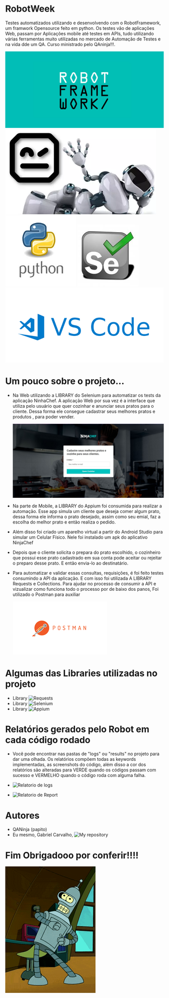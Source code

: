 # RobotWeek
   Testes automatizados utilizando e desenvolvendo com o RobotFramework, um framwork Opensource feito em python. Os testes vão de aplicações Web, passam por Aplicações mobile até testes em APIs, tudo utilizando várias ferramentas muito utilizadas no mercado de Automação de Testes e na vida dde um QA. Curso ministrado pelo QAninja!!!.
   
   ![Logo com escrita](https://github.com/CarvalhoGabriell/RobotWeek/blob/master/framework.jpg)
  ![robotframwork logo](https://github.com/CarvalhoGabriell/RobotWeek/blob/master/robotframwork.jpg)
  ![python logo](https://github.com/CarvalhoGabriell/RobotWeek/blob/master/python.jpg)
  ![Selenium logo](https://github.com/CarvalhoGabriell/RobotWeek/blob/master/selenium1.jpg)
  ![visual studio code logo](https://github.com/CarvalhoGabriell/RobotWeek/blob/master/vscode.jpg)
  
  # Um pouco sobre o projeto...

- Na Web utilizando a LIBRARY do Selenium para automatizar os tests da aplicação NinhaChef.
  A aplicação Web por sua vez é a interface que utiliza pelo usuário que quer cozinhar e anunciar seus pratos para o cliente.
  Dessa forma ele consegue cadastrar seus melhores pratos e produtos , para poder vender.
  
  ![Ninjachef interface web](https://github.com/CarvalhoGabriell/RobotWeek/blob/master/ninchef_home.jpg)
  
- Na parte de Mobile, a LIBRARY do Appium foi consumida para realizar a automação.
  Esse app simula um cliente que deseja comer algum prato, dessa forma ele informa o prato desejado, assim como seu emial, faz a escolha do melhor prato
  e então realiza o pedido.
- Além disso foi criado um aparelho virtual a partir do Android Studio para simular um Celular Físico. Nele foi instalado um apk do aplicativo NinjaChef

- Depois que o cliente solicita o prepara do prato escolhido, o cozinheiro que possui esse prato cadastrado em sua conta pode aceitar ou rejeitar o preparo desse prato.
E então envia-lo ao destinatário.

- Para automatizar e validar essas consultas, requisições, é foi feito testes consumindo a API da aplicação. E com isso foi utilizada A LIBRARY Requests e Collections.
  Para ajudar no processo de consumir a API e vizualizar como funciona todo o processo por de baixo dos panos, Foi utilizado o Postman para auxiliar
  
  ![Postman logo](https://github.com/CarvalhoGabriell/RobotWeek/blob/master/postman.jpg)

# Algumas das Libraries utilizadas no projeto
  - Library ![Requests](https://github.com/MarketSquare/robotframework-requests#readme)
  - Library ![Selenium](https://github.com/robotframework/SeleniumLibrary/)
  - Library ![Appium](https://github.com/serhatbolsu/robotframework-appiumlibrary)
# Relatórios gerados pelo Robot em cada código rodado
   - Você pode encontrar nas pastas de "logs" ou "results" no projeto para dar uma olhada. Os relatórios compõem todas as keywords implementadas, as screenshots do código, além disso a cor dos relatórios são alteradas para VERDE quando os códigos passam com sucesso e VERMELHO quando o código roda com alguma falha.
   
   - ![Relatorio de logs]()
   - ![Relatorio de Report]()
   
# Autores
  - QANinja (papito)
  - Eu mesmo, Gabriel Carvalho, ![My repository](https://github.com/CarvalhoGabriell)
   
# Fim Obrigadooo por conferir!!!!

  ![Robo dançando](https://github.com/CarvalhoGabriell/RobotWeek/blob/master/futurama-bender-dancing.gif)
  

